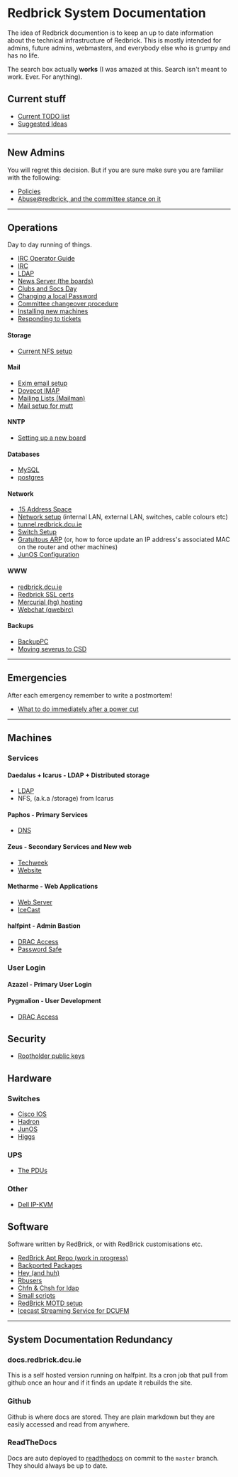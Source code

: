 # Redbrick System Documentation

The idea of Redbrick documention is to keep an up to date information about the
technical infrastructure of Redbrick. This is mostly intended for admins, future
admins, webmasters, and everybody else who is grumpy and has no life.

The search box actually **works** (I was amazed at this. Search isn't meant to
work. Ever. For anything).

## Current stuff

- [Current TODO list](/plans/TODO-2017)
- [Suggested Ideas](/plans/project-ideas)

---

## New Admins

You will regret this decision. But if you are sure make sure you are familiar
with the following:

- [Policies](/procedures/policies)
- [Abuse@redbrick, and the committee stance on it](/procedures/abuse)

---

## Operations

Day to day running of things.

- [IRC Operator Guide](/procedures/irc_operator)
- [IRC](/services/irc)
- [LDAP](/services/ldap)
- [News Server (the boards)](/services/news)
- [Clubs and Socs Day](/procedures/rrs)
- [Changing a local Password](/procedures/passwd)
- [Committee changeover procedure](/procedures/committeechangeover)
- [Installing new machines](/procedures/newinstalls)
- [Responding to tickets](/procedures/ticketing)

#### Storage

- [Current NFS setup](/services/nfs)

#### Mail

- [Exim email setup](/services/exim)
- [Dovecot IMAP](/services/dovecot)
- [Mailing Lists (Mailman)](/services/mailman)
- [Mail setup for mutt](/procedures/mail_setup)

#### NNTP

- [Setting up a new board](/procedures/newboard)

#### Databases

- [MySQL](/services/mysql)
- [postgres](/services/postgres)

#### Network

- [.15 Address Space](/network/mainaddressspace)
- [Network setup](/network/networksetup) (internal LAN, external LAN, switches,
  cable colours etc)
- [tunnel.redbrick.dcu.ie](/services/tunnel.redbrick.dcu.ie)
- [Switch Setup](/procedures/switch)
- [Gratuitous ARP](/procedures/gratuitousarp) (or, how to force update an IP
  address's associated MAC on the router and other machines)
- [JunOS Configuration](/network/junos)

#### WWW

- [redbrick.dcu.ie](/web/redbrick.dcu.ie)
- [Redbrick SSL certs](/procedures/ssl)
- [Mercurial (hg) hosting](/services/hg)
- [Webchat (qwebirc)](/web/webchat)

#### Backups

- [BackupPC](/services/backuppc)
- [Moving severus to CSD](/procedures/severuscolocation)

---

## Emergencies

After each emergency remember to write a postmortem!

- [What to do immediately after a power cut](/procedures/post_powercut)

---

## Machines

### Services

#### Daedalus + Icarus - LDAP + Distributed storage

- [LDAP](/services/ldap)
- NFS, (a.k.a /storage) from Icarus

#### Paphos - Primary Services

- [DNS](/services/bind9)

#### Zeus - Secondary Services and New web

- [Techweek](/web/techweek)
- [Website](/web/website)

#### Metharme - Web Applications

- [Web Server](/web/apache)
- [IceCast](/services/icecast2)

#### halfpint - Admin Bastion

- [DRAC Access](/procedures/dracaccess)
- [Password Safe](/procedures/pwsafe)

### User Login

#### Azazel - Primary User Login

#### Pygmalion - User Development

- [DRAC Access](/procedures/dracaccess)

## Security

- [Rootholder public keys](/procedures/gpgkeys)

## Hardware

### Switches

- [Cisco IOS](/network/ciscoios)
- [Hadron](/network/hadron)
- [JunOS](/network/junos)
- [Higgs](/network/higgs)

### UPS

- [The PDUs](/hardware/the_pdus)

### Other

- [Dell IP-KVM](/hardware/ipkvm)

## Software

Software written by RedBrick, or with RedBrick customisations etc.

- [RedBrick Apt Repo (work in progress)](/procedures/redbrick-apt)
- [Backported Packages](/procedures/backport-packages)
- [Hey (and huh)](/services/hey)
- [Rbusers](/procedures/rbusers)
- [Chfn & Chsh for ldap](/procedures/ldapchshchfn)
- [Small scripts](/procedures/rbscripts)
- [RedBrick MOTD setup](/services/unifiedmotd)
- [Icecast Streaming Service for DCUFM](/services/icecast2)

---

## System Documentation Redundancy

### docs.redbrick.dcu.ie

This is a self hosted version running on halfpint. Its a cron job that pull from
github once an hour and if it finds an update it rebuilds the site.

### Github

Github is where docs are stored. They are plain markdown but they are easily
accessed and read from anywhere.

### ReadTheDocs

Docs are auto deployed to [readthedocs](https://readthedocs.io) on commit to the
`master` branch. They should always be up to date.
